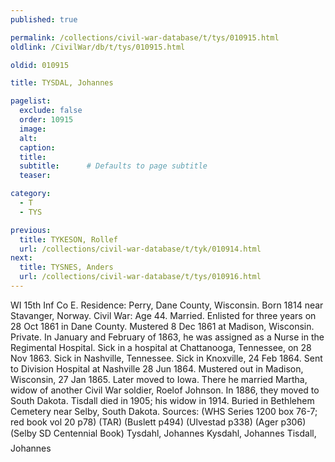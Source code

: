 ```yaml
---
published: true

permalink: /collections/civil-war-database/t/tys/010915.html
oldlink: /CivilWar/db/t/tys/010915.html

oldid: 010915

title: TYSDAL, Johannes

pagelist:
  exclude: false
  order: 10915
  image: 
  alt:
  caption:
  title:
  subtitle:      # Defaults to page subtitle
  teaser:

category: 
  - T 
  - TYS

previous:
  title: TYKESON, Rollef
  url: /collections/civil-war-database/t/tyk/010914.html  
next:
  title: TYSNES, Anders
  url: /collections/civil-war-database/t/tys/010916.html   
---
```

WI 15th Inf Co E. Residence: Perry, Dane County, Wisconsin. Born 1814 near Stavanger, Norway. Civil War: Age 44. Married. Enlisted for three years on 28 Oct 1861 in Dane County. Mustered 8 Dec 1861 at Madison, Wisconsin. Private. In January and February of 1863, he was assigned as a Nurse in the Regimental Hospital. Sick in a hospital at Chattanooga, Tennessee, on 28 Nov 1863. Sick in Nashville, Tennessee. Sick in Knoxville, 24 Feb 1864. Sent to Division Hospital at Nashville 28 Jun 1864. Mustered out in Madison, Wisconsin, 27 Jan 1865. Later moved to Iowa. There he married Martha, widow of another Civil War soldier, Roelof Johnson. In 1886, they moved to South Dakota. Tisdall died in 1905; his widow in 1914. Buried in Bethlehem Cemetery near Selby, South Dakota. Sources: (WHS Series 1200 box 76-7; red book vol 20 p78) (TAR) (Buslett p494) (Ulvestad p338) (Ager p306) (Selby SD Centennial Book) &#147;Tysdahl, Johannes&#148; &#147;Kysdahl, Johannes&#148; &#147;Tisdall, Johannes&#148;
